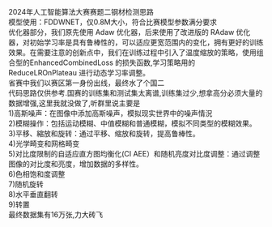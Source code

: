 2024年人工智能算法大赛赛题二钢材检测思路<br>
  模型使用：FDDWNET，仅0.8M大小，符合比赛模型参数满分要求<br>
  优化器部分，我们原先使用 Adaw 优化器，后来使用了改进版的 RAdaw 优化器，对初始学习率是具有鲁棒性的，可以适应更宽范围内的变化，拥有更好的训练效果。在需要注意的创新点中，我们在训练过程中引入了温度缩放的策略，使用组合型的EnhancedCombinedLoss 的损失函数,学习策略用的 ReduceLROnPlateau 进行动态学习率调整。<br>
省赛中我们以赛区第一身份出线，最终水了个国二<br>
代码思路仅供参考.国赛的训练集和测试集太离谱,训练集过少,想拿高分必须大量的数据增强,这里我就没做了,听群里说主要是<br>
1)高斯噪声：在图像中添加高斯噪声，模拟现实世界中的噪声情況<br>
2)模糊操作：包括运动模糊、中值模糊和普通模糊，模拟不同类型的模糊效果。<br>
3)平移、縮放和旋转：通过平移、缩放和旋转，提高鲁棒性。<br>
4)光学畸变和网格畸变<br>
5)对比度限制的自适应直方图均衡化(CI AEE）和随机亮度对比度调整：通过调整图像的对比度和亮度，增加数据的多样性。<br>
6)色相饱和度调整  <br>
7)随机旋转<br>
8)水平垂直翻转<br>
9)转置<br>
最终数据集有16万张,力大砖飞
